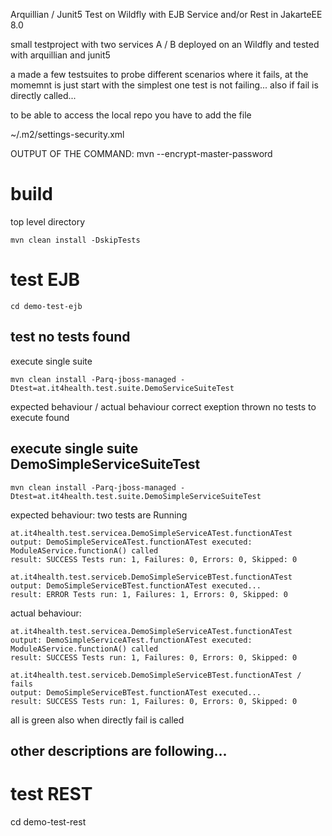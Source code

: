 Arquillian / Junit5 Test on Wildfly with EJB Service and/or Rest in JakarteEE 8.0

small testproject with two services A / B deployed on an Wildfly and tested with arquillian and junit5

a made a few testsuites to probe different scenarios where it fails, at the momemnt is just start with the simplest one
test is not failing... also if fail is directly called...


to be able to access the local repo you have to add the file

~/.m2/settings-security.xml

<settingsSecurity>
    <master>OUTPUT OF THE COMMAND: mvn --encrypt-master-password</master>
</settingsSecurity>


# build

top level directory

````
mvn clean install -DskipTests
````

# test EJB

````
cd demo-test-ejb
````

## test no tests found
execute single suite
````
mvn clean install -Parq-jboss-managed -Dtest=at.it4health.test.suite.DemoServiceSuiteTest
````
expected behaviour / actual behaviour
correct exeption thrown no tests to execute found

## execute single suite DemoSimpleServiceSuiteTest

````
mvn clean install -Parq-jboss-managed -Dtest=at.it4health.test.suite.DemoSimpleServiceSuiteTest
````
expected behaviour:
two tests are Running
````
at.it4health.test.servicea.DemoSimpleServiceATest.functionATest 
output: DemoSimpleServiceATest.functionATest executed: ModuleAService.functionA() called
result: SUCCESS Tests run: 1, Failures: 0, Errors: 0, Skipped: 0
````
````
at.it4health.test.serviceb.DemoSimpleServiceBTest.functionATest
output: DemoSimpleServiceBTest.functionATest executed...
result: ERROR Tests run: 1, Failures: 1, Errors: 0, Skipped: 0
````
actual behaviour:
````
at.it4health.test.servicea.DemoSimpleServiceATest.functionATest
output: DemoSimpleServiceATest.functionATest executed: ModuleAService.functionA() called
result: SUCCESS Tests run: 1, Failures: 0, Errors: 0, Skipped: 0
````
````
at.it4health.test.serviceb.DemoSimpleServiceBTest.functionATest / fails
output: DemoSimpleServiceBTest.functionATest executed...
result: SUCCESS Tests run: 1, Failures: 0, Errors: 0, Skipped: 0
````
all is green also when directly fail is called

## other descriptions are following...



# test REST

cd demo-test-rest

